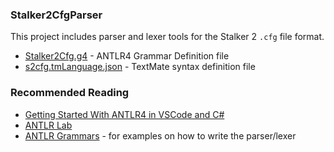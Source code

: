### Stalker2CfgParser

This project includes parser and lexer tools for the Stalker 2 `.cfg` file format.

- [Stalker2Cfg.g4](./Stalker2CfgParser/grammar/Stalker2Cfg.g4) - ANTLR4 Grammar Definition file
- [s2cfg.tmLanguage.json](./stalker2cfg/syntaxes/s2cfg.tmLanguage.json) - TextMate syntax definition file

### Recommended Reading

- [Getting Started With ANTLR4 in VSCode and C#](https://tomassetti.me/getting-started-with-antlr-in-csharp/)
- [ANTLR Lab](http://lab.antlr.org/)
- [ANTLR Grammars](https://github.com/antlr/grammars-v4/tree/master) - for examples on how to write the parser/lexer
